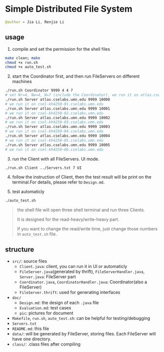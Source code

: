 # Simple Distributed File System

```java
@author = Jia Li, Renjie Li
```

## usage

1. compile and set the permission for the shell files

```bash
make clean; make
chmod +x run.sh
chmod +x auto_test.sh
```

2. start the Coordinator first, and then run FileServers on different machines

```bash
./run.sh Coordinator 9999 4 4 7
# set Nr=4, Nw=4, N=7 (include the Coordinator), we run it on atlas.cselabs.umn.edu
./run.sh Server atlas.cselabs.umn.edu 9999 10000
# we run it on csel-kh4250-01.cselabs.umn.edu
./run.sh Server atlas.cselabs.umn.edu 9999 10001
# we run it on csel-kh4250-02.cselabs.umn.edu
./run.sh Server atlas.cselabs.umn.edu 9999 10002
# we run it on csel-kh4250-03.cselabs.umn.edu
./run.sh Server atlas.cselabs.umn.edu 9999 10003
# we run it on csel-kh4250-04.cselabs.umn.edu
./run.sh Server atlas.cselabs.umn.edu 9999 10004
# we run it on csel-kh4250-05.cselabs.umn.edu
./run.sh Server atlas.cselabs.umn.edu 9999 10005
# we run it on csel-kh4250-06.cselabs.umn.edu
```

3. run the Client with all FileServers. UI mode.

```bash
./run.sh Client ../Servers.txt 7 UI
```

4. follow the instruction of Client, then the test result will be print on the terminal.For details, please refer to `Design.md`.

5. test automaticly

```bash
./auto_test.sh
```

> the shell file will open three shell terminal and run three Clients.
>
> It is designed for the read-heavy/write-heavy part.
>
> If you want to change the read/write time, just change those numbers in `auto_test.sh` file.

## structure

* `src/`: source files
    * `Client.java`: client, you can run it in UI or automaticly
    * `FileServer.java`(generated by thrift), `FileServerHandler.java`, `Server.java`: FileServer part
    * `Coordinator.java`, `CoordinatorHandler.java`: Coordinator(also a FileServer)
    * `FileServer.thrift`: used for generating interfaces
* `doc/`
    * `Design.md`: the design of each `.java` file
    * `Evaluation.md`: test cases
    * `pic`: pictures for document
* `Makefile`, `run.sh`, `auto_test.sh`: can be helpful for testing/debugging
* `Servers.txt` 
* `README.md`: this file
* `data/`: will be generated by FileServer, storing files. Each FileServer will have one directory.
* `class/`: .class files after compiling
